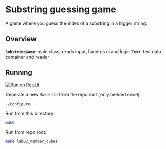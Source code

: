 # Substring guessing game

A game where you guess the index of a substring in a bigger string.

## Overview

**`SubstringGame`**: main class; reads input, handles ui and logic
**`Text`**: text data container and reader

## Running

[![Run on Repl.it](https://repl.it/badge/github/wiisportsresort/apcsa-labs)](https://repl.it/@wiisportsresort/apcsa-labs)

Generate a new `Makefile` from the repo root (only needed once):

```bash
./configure
```

Run from this directory:
```bash
make
```

Run from repo root:

```bash
make lab02_number_cubes
```

